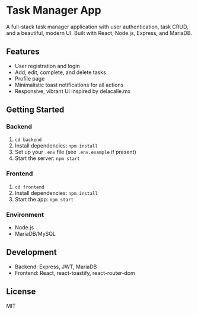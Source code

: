 # Task Manager App

A full-stack task manager application with user authentication, task CRUD, and a beautiful, modern UI. Built with React, Node.js, Express, and MariaDB.

## Features
- User registration and login
- Add, edit, complete, and delete tasks
- Profile page
- Minimalistic toast notifications for all actions
- Responsive, vibrant UI inspired by delacalle.mx

## Getting Started

### Backend
1. `cd backend`
2. Install dependencies: `npm install`
3. Set up your `.env` file (see `.env.example` if present)
4. Start the server: `npm start`

### Frontend
1. `cd frontend`
2. Install dependencies: `npm install`
3. Start the app: `npm start`

### Environment
- Node.js
- MariaDB/MySQL

## Development
- Backend: Express, JWT, MariaDB
- Frontend: React, react-toastify, react-router-dom

## License
MIT
